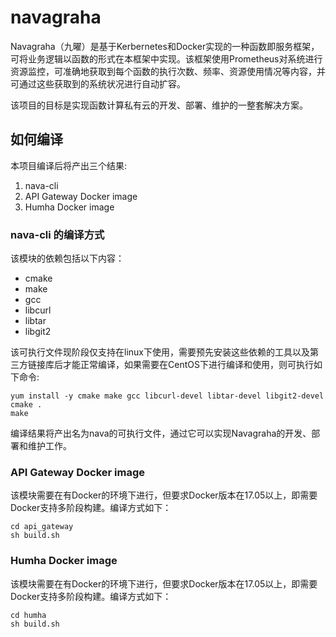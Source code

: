 # navagraha

Navagraha（九曜）是基于Kerbernetes和Docker实现的一种函数即服务框架，可将业务逻辑以函数的形式在本框架中实现。该框架使用Prometheus对系统进行资源监控，可准确地获取到每个函数的执行次数、频率、资源使用情况等内容，并可通过这些获取到的系统状况进行自动扩容。

该项目的目标是实现函数计算私有云的开发、部署、维护的一整套解决方案。

## 如何编译

本项目编译后将产出三个结果:

1. nava-cli
2. API Gateway Docker image
3. Humha Docker image

### nava-cli 的编译方式

该模块的依赖包括以下内容：

* cmake
* make
* gcc
* libcurl
* libtar
* libgit2

该可执行文件现阶段仅支持在linux下使用，需要预先安装这些依赖的工具以及第三方链接库后才能正常编译，如果需要在CentOS下进行编译和使用，则可执行如下命令:
```
yum install -y cmake make gcc libcurl-devel libtar-devel libgit2-devel
cmake .
make
```
编译结果将产出名为nava的可执行文件，通过它可以实现Navagraha的开发、部署和维护工作。

### API Gateway Docker image

该模块需要在有Docker的环境下进行，但要求Docker版本在17.05以上，即需要Docker支持多阶段构建。编译方式如下：
```
cd api_gateway
sh build.sh
```

### Humha Docker image
该模块需要在有Docker的环境下进行，但要求Docker版本在17.05以上，即需要Docker支持多阶段构建。编译方式如下：
```
cd humha
sh build.sh
```
